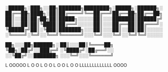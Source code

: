 
░█████╗░███╗░░██╗███████╗████████╗░█████╗░██████╗░
██╔══██╗████╗░██║██╔════╝╚══██╔══╝██╔══██╗██╔══██╗
██║░░██║██╔██╗██║█████╗░░░░░██║░░░███████║██████╔╝
██║░░██║██║╚████║██╔══╝░░░░░██║░░░██╔══██║██╔═══╝░
╚█████╔╝██║░╚███║███████╗░░░██║░░░██║░░██║██║░░░░░
░╚════╝░╚═╝░░╚══╝╚══════╝░░░╚═╝░░░╚═╝░░╚═╝╚═╝░░░░░

██╗░░░██╗██████╗░
██║░░░██║╚════██╗
╚██╗░██╔╝░░███╔═╝
░╚████╔╝░██╔══╝░░
░░╚██╔╝░░███████╗
░░░╚═╝░░░╚══════╝





L                    OOOOO
L                   O     O
L                  O       O
L                  O      O
L                   O    O
LLLLLLLLLLLLL        OOOO
 





